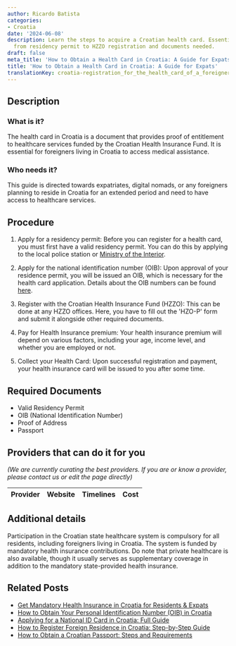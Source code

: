 ```yaml
---
author: Ricardo Batista
categories:
- Croatia
date: '2024-06-08'
description: Learn the steps to acquire a Croatian health card. Essential for expats,
  from residency permit to HZZO registration and documents needed.
draft: false
meta_title: 'How to Obtain a Health Card in Croatia: A Guide for Expats'
title: 'How to Obtain a Health Card in Croatia: A Guide for Expats'
translationKey: croatia-registration_for_the_health_card_of_a_foreigner
---
```


## Description
### What is it?
The health card in Croatia is a document that provides proof of entitlement to healthcare services funded by the Croatian Health Insurance Fund. It is essential for foreigners living in Croatia to access medical assistance.

### Who needs it?
This guide is directed towards expatriates, digital nomads, or any foreigners planning to reside in Croatia for an extended period and need to have access to healthcare services.

## Procedure
1. Apply for a residency permit: Before you can register for a health card, you must first have a valid residency permit. You can do this by applying to the local police station or [Ministry of the Interior](http://www.mup.hr/1266.aspx).

2. Apply for the national identification number (OIB): Upon approval of your residence permit, you will be issued an OIB, which is necessary for the health card application. Details about the OIB numbers can be found [here](http://www.porezna-uprava.hr/en/Pages/oib.aspx).

3. Register with the Croatian Health Insurance Fund (HZZO): This can be done at any HZZO offices. Here, you have to fill out the 'HZO-P' form and submit it alongside other required documents.

4. Pay for Health Insurance premium: Your health insurance premium will depend on various factors, including your age, income level, and whether you are employed or not.

5. Collect your Health Card: Upon successful registration and payment, your health insurance card will be issued to you after some time. 

## Required Documents
- Valid Residency Permit
- OIB (National Identification Number)
- Proof of Address
- Passport

## Providers that can do it for you

_(We are currently curating the best providers. If you are or know a provider, please contact us or edit the page directly)_

| Provider        |     Website     |     Timelines    |       Cost      |
| :-------------: | :-------------: |  :-------------: | :-------------: |

## Additional details
Participation in the Croatian state healthcare system is compulsory for all residents, including foreigners living in Croatia. The system is funded by mandatory health insurance contributions. Do note that private healthcare is also available, though it usually serves as supplementary coverage in addition to the mandatory state-provided health insurance.
## Related Posts

- [Get Mandatory Health Insurance in Croatia for Residents & Expats](https://tramitit.com/guides/croatia/obtaining_health_insurance/)
- [How to Obtain Your Personal Identification Number (OIB) in Croatia](https://tramitit.com/guides/croatia/assignment_of_personal_identification_number_(oib)/)
- [Applying for a National ID Card in Croatia: Full Guide](https://tramitit.com/guides/croatia/issuance_of_id_card/)
- [How to Register Foreign Residence in Croatia: Step-by-Step Guide](https://tramitit.com/guides/croatia/registration_of_foreigners_residence/)
- [How to Obtain a Croatian Passport: Steps and Requirements](https://tramitit.com/guides/croatia/issuance_of_passport/)